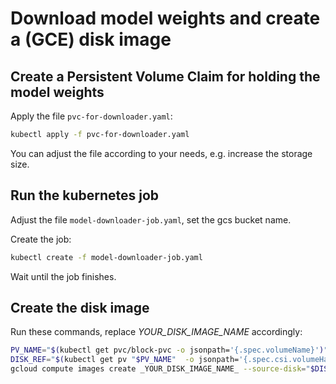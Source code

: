 # Download model weights and create a (GCE) disk image

## Create a Persistent Volume Claim for holding the model weights

Apply the file `pvc-for-downloader.yaml`:

```bash
kubectl apply -f pvc-for-downloader.yaml
```

You can adjust the file according to your needs, e.g. increase the storage size.

## Run the kubernetes job

Adjust the file `model-downloader-job.yaml`, set the gcs bucket name.

Create the job:

```bash
kubectl create -f model-downloader-job.yaml
```

Wait until the job finishes.

## Create the disk image

Run these commands, replace _YOUR_DISK_IMAGE_NAME_ accordingly:

```bash
PV_NAME="$(kubectl get pvc/block-pvc -o jsonpath='{.spec.volumeName}')"
DISK_REF="$(kubectl get pv "$PV_NAME"  -o jsonpath='{.spec.csi.volumeHandle}')"
gcloud compute images create _YOUR_DISK_IMAGE_NAME_ --source-disk="$DISK_REF"
```
